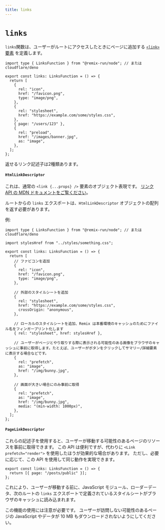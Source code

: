 ```yaml
---
title: links
---
```


# `links`

`links`関数は、ユーザーがルートにアクセスしたときにページに追加する [`<link>`要素][link-element] を定義します。

```tsx
import type { LinksFunction } from "@remix-run/node"; // または cloudflare/deno

export const links: LinksFunction = () => {
  return [
    {
      rel: "icon",
      href: "/favicon.png",
      type: "image/png",
    },
    {
      rel: "stylesheet",
      href: "https://example.com/some/styles.css",
    },
    { page: "/users/123" },
    {
      rel: "preload",
      href: "/images/banner.jpg",
      as: "image",
    },
  ];
};
```

返せるリンク記述子は2種類あります。

#### `HtmlLinkDescriptor`

これは、通常の `<link {...props} />` 要素のオブジェクト表現です。 [リンク API の MDN ドキュメントをご覧ください][link-element]。

ルートからの `links` エクスポートは、`HtmlLinkDescriptor` オブジェクトの配列を返す必要があります。

例:

```tsx
import type { LinksFunction } from "@remix-run/node"; // または cloudflare/deno

import stylesHref from "../styles/something.css";

export const links: LinksFunction = () => {
  return [
    // ファビコンを追加
    {
      rel: "icon",
      href: "/favicon.png",
      type: "image/png",
    },

    // 外部のスタイルシートを追加
    {
      rel: "stylesheet",
      href: "https://example.com/some/styles.css",
      crossOrigin: "anonymous",
    },

    // ローカルのスタイルシートを追加、Remix は本番環境のキャッシュのためにファイル名をフィンガープリント化します
    { rel: "stylesheet", href: stylesHref },

    // ユーザーがページとやり取りする際に表示される可能性のある画像をブラウザのキャッシュに事前に取得します。たとえば、ユーザーがボタンをクリックしてサマリー/詳細要素に表示する場合などです。
    {
      rel: "prefetch",
      as: "image",
      href: "/img/bunny.jpg",
    },

    // 画面が大きい場合にのみ事前に取得
    {
      rel: "prefetch",
      as: "image",
      href: "/img/bunny.jpg",
      media: "(min-width: 1000px)",
    },
  ];
};
```

#### `PageLinkDescriptor`

これらの記述子を使用すると、ユーザーが移動する可能性のあるページのリソースを事前に取得できます。 この API は便利ですが、代わりに `<Link prefetch="render">` を使用したほうが効果的な場合があります。 ただし、必要に応じて、この API を使用して同じ動作を実現できます。

```tsx
export const links: LinksFunction = () => {
  return [{ page: "/posts/public" }];
};
```

これにより、ユーザーが移動する前に、JavaScript モジュール、ローダーデータ、次のルートの `links` エクスポートで定義されているスタイルシートがブラウザのキャッシュに読み込まれます。

<docs-warning>この機能の使用には注意が必要です。 ユーザーが訪問しない可能性のあるページの JavaScript やデータが 10 MB もダウンロードされないようにしてください。</docs-warning>

[link-element]: https://developer.mozilla.org/en-US/docs/Web/HTML/Element/link

